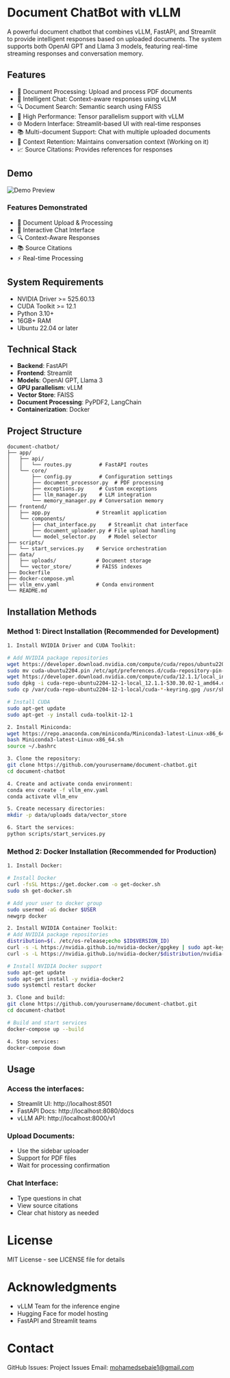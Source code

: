 # Document ChatBot with vLLM

A powerful document chatbot that combines vLLM, FastAPI, and Streamlit to provide intelligent responses based on uploaded documents. The system supports both OpenAI GPT and Llama 3 models, featuring real-time streaming responses and conversation memory.

## Features
- 📑 Document Processing: Upload and process PDF documents
- 💬 Intelligent Chat: Context-aware responses using vLLM
- 🔍 Document Search: Semantic search using FAISS
- 🚀 High Performance: Tensor parallelism support with vLLM
- 🌐 Modern Interface: Streamlit-based UI with real-time responses
- 📚 Multi-document Support: Chat with multiple uploaded documents
- 🔄 Context Retention: Maintains conversation context (Working on it)
- 📈 Source Citations: Provides references for responses

## Demo

![Demo Preview](./demo.gif)

### Features Demonstrated
- 📝 Document Upload & Processing
- 💬 Interactive Chat Interface
- 🔍 Context-Aware Responses
- 📚 Source Citations
- ⚡ Real-time Processing
  
## System Requirements
- NVIDIA Driver >= 525.60.13
- CUDA Toolkit >= 12.1
- Python 3.10+
- 16GB+ RAM
- Ubuntu 22.04 or later

## Technical Stack
- **Backend**: FastAPI
- **Frontend**: Streamlit
- **Models**: OpenAI GPT, Llama 3
- **GPU parallelism**: vLLM
- **Vector Store**: FAISS
- **Document Processing**: PyPDF2, LangChain
- **Containerization**: Docker

## Project Structure

```plaintext
document-chatbot/
├── app/
│   ├── api/
│   │   └── routes.py         # FastAPI routes
│   └── core/
│       ├── config.py         # Configuration settings
│       ├── document_processor.py  # PDF processing
│       ├── exceptions.py     # Custom exceptions
│       ├── llm_manager.py    # LLM integration
│       └── memory_manager.py # Conversation memory
├── frontend/
│   ├── app.py               # Streamlit application
│   └── components/
│       ├── chat_interface.py    # Streamlit chat interface
│       ├── document_uploader.py # File upload handling
│       └── model_selector.py    # Model selector
├── scripts/
│   └── start_services.py    # Service orchestration
├── data/
│   ├── uploads/             # Document storage
│   └── vector_store/        # FAISS indexes
├── Dockerfile
├── docker-compose.yml
├── vllm_env.yaml            # Conda environment
└── README.md
```

## Installation Methods

### Method 1: Direct Installation (Recommended for Development)
```bash
1. Install NVIDIA Driver and CUDA Toolkit:

# Add NVIDIA package repositories
wget https://developer.download.nvidia.com/compute/cuda/repos/ubuntu2204/x86_64/cuda-ubuntu2204.pin
sudo mv cuda-ubuntu2204.pin /etc/apt/preferences.d/cuda-repository-pin-600
wget https://developer.download.nvidia.com/compute/cuda/12.1.1/local_installers/cuda-repo-ubuntu2204-12-1-local_12.1.1-530.30.02-1_amd64.deb
sudo dpkg -i cuda-repo-ubuntu2204-12-1-local_12.1.1-530.30.02-1_amd64.deb
sudo cp /var/cuda-repo-ubuntu2204-12-1-local/cuda-*-keyring.gpg /usr/share/keyrings/

# Install CUDA
sudo apt-get update
sudo apt-get -y install cuda-toolkit-12-1

2. Install Miniconda:
wget https://repo.anaconda.com/miniconda/Miniconda3-latest-Linux-x86_64.sh
bash Miniconda3-latest-Linux-x86_64.sh
source ~/.bashrc

3. Clone the repository:
git clone https://github.com/yourusername/document-chatbot.git
cd document-chatbot

4. Create and activate conda environment:
conda env create -f vllm_env.yaml
conda activate vllm_env

5. Create necessary directories:
mkdir -p data/uploads data/vector_store

6. Start the services:
python scripts/start_services.py
```
### Method 2: Docker Installation (Recommended for Production)
```bash
1. Install Docker:

# Install Docker
curl -fsSL https://get.docker.com -o get-docker.sh
sudo sh get-docker.sh

# Add your user to docker group
sudo usermod -aG docker $USER
newgrp docker

2. Install NVIDIA Container Toolkit:
# Add NVIDIA package repositories
distribution=$(. /etc/os-release;echo $ID$VERSION_ID)
curl -s -L https://nvidia.github.io/nvidia-docker/gpgkey | sudo apt-key add -
curl -s -L https://nvidia.github.io/nvidia-docker/$distribution/nvidia-docker.list | sudo tee /etc/apt/sources.list.d/nvidia-docker.list

# Install NVIDIA Docker support
sudo apt-get update
sudo apt-get install -y nvidia-docker2
sudo systemctl restart docker

3. Clone and build:
git clone https://github.com/yourusername/document-chatbot.git
cd document-chatbot

# Build and start services
docker-compose up --build

4. Stop services:
docker-compose down
```
## Usage
### Access the interfaces:
- Streamlit UI: http://localhost:8501
- FastAPI Docs: http://localhost:8080/docs
- vLLM API: http://localhost:8000/v1
### Upload Documents:
- Use the sidebar uploader
- Support for PDF files
- Wait for processing confirmation
### Chat Interface:
- Type questions in chat
- View source citations
- Clear chat history as needed

# License
MIT License - see LICENSE file for details

# Acknowledgments
- vLLM Team for the inference engine
- Hugging Face for model hosting
- FastAPI and Streamlit teams

# Contact
GitHub Issues: Project Issues
Email: mohamedsebaie1@gmail.com 
